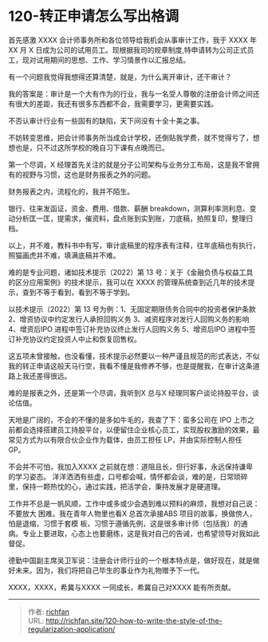 # 120-转正申请怎么写出格调

首先感激 XXXX 会计师事务所和各位领导给我机会从事审计工作，我于 XXXX 年 XX 月 X 日成为公司的试用员工。现根据我司的规章制度,特申请转为公司正式员工，现对试用期间的思想、工作、学习情景作以汇报总结。

有一个问题我觉得我想得还算清楚，就是，为什么离开审计，还干审计？

我的答案是：审计是一个大有作为的行业，我与一名受人尊敬的注册会计师之间还有很大的差距，我还有很多东西都不会，我需要学习，更需要实践。

不否认审计行业有一些固有的缺陷，天下间没有十全十美之事。

不妨转变思维，把会计师事务所当成会计学校，还倒贴我学费，就不觉得亏了，想想也是，只不过这所学校的晚自习下课有点晚而已。

第一个尽调，X 经理首先关注的就是分子公司架构与业务分工布局，这是我不曾拥有的视野与习惯，这也是财务报表之外的问题。

财务报表之内，流程化的，我并不陌生。

银行、往来发函证，资金、费用、借款、薪酬 breakdown，测算利率测利息、变动分析匡一匡，提需求，催资料，盘点账到实到账，刀底稿，拍照复印，整理归档。

以上，并不难，教科书中有写，审计底稿里的程序表有注释，往年底稿也有执行，照猫画虎并不难，填满底稿并不难。

难的是专业问题，诸如技术提示（2022）第 13 号：关于《金融负债与权益工具的区分应用案例》的技术提示，我可以在 XXXX 的管理系统查到近几年的技术提示，查到不等于看到，看到不等于学到。

以技术提示（2022）第 13 号为例：1、无固定期限债务合同中的投资者保护条款 2、增资协议中约定发行人承担回购义务 3、减资程序对发行人回购义务的影响 4、增资后IPO 进程中签订补充协议终止发行人回购义务 5、增资后IPO 进程中签订补充协议约定投资人中止和恢复回售权。

这五项未曾接触，也没看懂，技术提示必然要以一种严谨且规范的形式表达，不似我的转正申请这般天马行空，我看不懂是我修养不够，也是提醒我，在审计这条道路上我还差得很远。

难的是报表之外，还是第一个尽调，我听到X 总与X 经理同客户谈论持股平台，谈论估值。

天地是广阔的，不会的不懂的是多如牛毛的，我查了下：蛮多公司在 IPO 上市之前都会选择搭建员工持股平台，以便留住企业核心员工，实现股权激励的效果，最常见方式为以有限合伙企业作为载体，由员工担任 LP，并由实际控制人担任 GP。

  

不会并不可怕，我加入XXXX 之前就在想：道阻且长，但行好事，永远保持谦卑的学习姿态。 洋洋洒洒有些虚，口号都会喊，情怀都会谈，难的是，日常琐碎里，保持一颗热忱的心，通过实践，把活学会，秉持发展才是硬道理。

工作并不总是一帆风顺，工作中或多或少会遇到难以预料的麻烦，我想对自己说：不要放大 困难。我在青年人物里也看X 总首次承接ABS 项目的故事，换做傍人，怕是退缩，习惯于套模 板，习惯于遵循先例，这是很多审计师（包括我）的通病。专业上要进取，心态上也要磨练，这是我对自己的告诫，也希望领导对我如此督促。

德勤中国副主席吴卫军说：注册会计师行业的一个根本特点是，做好现在，就是做好未来。因为，我们将把自己毕生的事业作为礼物赠予下一代。

XXXX，XXXX，希冀与XXXX 一同成长，希冀自己对XXXX 能有所贡献。

---

> 作者: [richfan](https://richfan.site/)  
> URL: http://richfan.site/120-how-to-write-the-style-of-the-regularization-application/  

